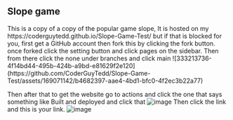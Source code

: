 ## Slope game 

<p>This is a copy of a copy of the popular game slope, It is hosted on my https://coderguytedd.github.io/Slope-Game-Test/ but if that is blocked for you, first get a GitHub account then fork this by clicking the fork button. once forked click the setting button and click pages on the sidebar.
Then from there click the none under branches and click main 
![333213736-4f14bd44-495b-424b-a9bd-e81629f2e120](https://github.com/CoderGuyTedd/Slope-Game-Test/assets/169071142/b4682397-aae4-4bd1-bfc0-4f2ec3b22a77)

Then after that to get the website go to actions and click the one that says something like Built and deployed and click that
<img src="https://github.com/CoderGuyTedd/Slope-Game-Test/assets/169071142/f91ecce7-552f-4b24-9287-290d3061d692" alt="image">
Then click the link and this is your link. 
<img src="https://github.com/CoderGuyTedd/Slope-Game-Test/assets/169071142/296b142a-1864-4b9b-9e37-835eed5a9019" alt="image"></p>
